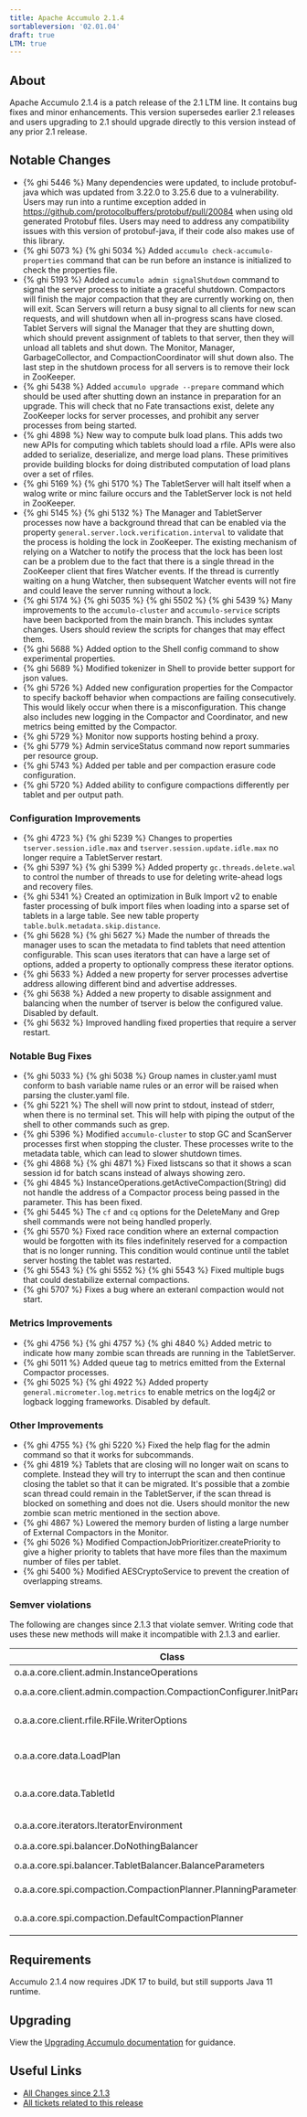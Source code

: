 ```yaml
---
title: Apache Accumulo 2.1.4
sortableversion: '02.01.04'
draft: true
LTM: true
---
```

## About

Apache Accumulo 2.1.4 is a patch release of the 2.1 LTM line. It contains bug
fixes and minor enhancements. This version supersedes earlier 2.1 releases
and users upgrading to 2.1 should upgrade directly to this version instead of
any prior 2.1 release.

## Notable Changes

* {% ghi 5446 %} Many dependencies were updated, to include protobuf-java which
  was updated from 3.22.0 to 3.25.6 due to a vulnerability. Users may run into
  a runtime exception added in https://github.com/protocolbuffers/protobuf/pull/20084
  when using old generated Protobuf files. Users may need to address any compatibility issues
  with this version of protobuf-java, if their code also makes use of this library.
* {% ghi 5073 %} {% ghi 5034 %} Added `accumulo check-accumulo-properties` command that can be
  run before an instance is initialized to check the properties file.
* {% ghi 5193 %} Added `accumulo admin signalShutdown` command to signal the server
  process to initiate a graceful shutdown. Compactors will finish the major compaction
  that they are currently working on, then will exit. Scan Servers will return a busy
  signal to all clients for new scan requests, and will shutdown when all in-progress
  scans have closed. Tablet Servers will signal the Manager that they are shutting down,
  which should prevent assignment of tablets to that server, then they will unload all
  tablets and shut down. The Monitor, Manager, GarbageCollector, and CompactionCoordinator
  will shut down also. The last step in the shutdown process for all servers is to remove
  their lock in ZooKeeper.
* {% ghi 5438 %} Added `accumulo upgrade --prepare` command which should be used after
  shutting down an instance in preparation for an upgrade. This will check that no Fate
  transactions exist, delete any ZooKeeper locks for server processes, and prohibit any
  server processes from being started.
* {% ghi 4898 %} New way to compute bulk load plans.  This adds two new APIs for computing
  which tablets should load a rfile.  APIs were also added to serialize, deserialize, and
  merge load plans.  These primitives provide building blocks for doing distributed
  computation of load plans over a set of rfiles.
* {% ghi 5169 %} {% ghi 5170 %} The TabletServer will halt itself when a walog write or
  minc failure occurs and the TabletServer lock is not held in ZooKeeper.
* {% ghi 5145 %} {% ghi 5132 %} The Manager and TabletServer processes now have a background
  thread that can be enabled via the property `general.server.lock.verification.interval` to
  validate that the process is holding the lock in ZooKeeper. The existing mechanism of relying
  on a Watcher to notify the process that the lock has been lost can be a problem due to the
  fact that there is a single thread in the ZooKeeper client that fires Watcher events. If the
  thread is currently waiting on a hung Watcher, then subsequent Watcher events will not fire
  and could leave the server running without a lock.
* {% ghi 5174 %} {% ghi 5035 %} {% ghi 5502 %} {% ghi 5439 %} Many improvements
  to the `accumulo-cluster` and `accumulo-service` scripts have been backported
  from the main branch. This includes syntax changes. Users should review the
  scripts for changes that may effect them.
* {% ghi 5688 %} Added option to the Shell config command to show experimental properties.
* {% ghi 5689 %} Modified tokenizer in Shell to provide better support for json values.
* {% ghi 5726 %} Added new configuration properties for the Compactor to specify backoff
  behavior when compactions are failing consecutively. This would likely occur when there
  is a misconfiguration. This change also includes new logging in the Compactor and
  Coordinator, and new metrics being emitted by the Compactor.
* {% ghi 5729 %} Monitor now supports hosting behind a proxy.
* {% ghi 5779 %} Admin serviceStatus command now report summaries per resource group.
* {% ghi 5743 %} Added per table and per compaction erasure code configuration.
* {% ghi 5720 %} Added ability to configure compactions differently per tablet and per output path.

### Configuration Improvements

* {% ghi 4723 %} {% ghi 5239 %} Changes to properties `tserver.session.idle.max` and
  `tserver.session.update.idle.max` no longer require a TabletServer restart.
* {% ghi 5397 %} {% ghi 5399 %} Added property `gc.threads.delete.wal` to control the number of threads to use for
  deleting write-ahead logs and recovery files.
* {% ghi 5341 %} Created an optimization in Bulk Import v2 to enable faster processing of bulk import files
  when loading into a sparse set of tablets in a large table. See new table property `table.bulk.metadata.skip.distance`.
* {% ghi 5628 %} {% ghi 5627 %} Made the number of threads the manager uses to
  scan the metadata to find tablets that need attention configurable.  This
  scan uses iterators that can have a large set of options, added a property to
  optionally compress these iterator options.
* {% ghi 5633 %} Added a new property for server processes advertise address
  allowing different bind and advertise addresses.
* {% ghi 5638 %} Added a new property to disable assignment and balancing when
  the number of tserver is below the configured value. Disabled by default.
* {% ghi 5632 %} Improved handling fixed properties that require a server restart.


### Notable Bug Fixes

* {% ghi 5033 %} {% ghi 5038 %} Group names in cluster.yaml must conform to bash variable name rules
  or an error will be raised when parsing the cluster.yaml file.
* {% ghi 5221 %} The shell will now print to stdout, instead of stderr, when there is no terminal set. This
  will help with piping the output of the shell to other commands such as grep.
* {% ghi 5396 %} Modified `accumulo-cluster` to stop GC and ScanServer processes first when stopping the
  cluster. These processes write to the metadata table, which can lead to slower shutdown times.
* {% ghi 4868 %} {% ghi 4871 %} Fixed listscans so that it shows a scan session id for batch scans instead
  of always showing zero.
* {% ghi 4845 %} InstanceOperations.getActiveCompaction(String) did not handle the address of a
  Compactor process being passed in the parameter. This has been fixed.
* {% ghi 5445 %} The `cf` and `cq` options for the DeleteMany and Grep shell commands were not being
  handled properly.
* {% ghi 5570 %} Fixed race condition where an external compaction would be forgotten with its files
  indefinitely reserved for a compaction that is no longer running.  This condition would continue until
  the tablet server hosting the tablet was restarted.
* {% ghi 5543 %} {% ghi 5552 %} {% ghi 5543 %} Fixed multiple bugs that could destabilize external compactions.
* {% ghi 5707 %} Fixes a bug where an exteranl compaction would not start.

### Metrics Improvements

* {% ghi 4756 %} {% ghi 4757 %} {% ghi 4840 %} Added metric to indicate how many zombie scan threads are running
  in the TabletServer. 
* {% ghi 5011 %} Added queue tag to metrics emitted from the External Compactor processes.
* {% ghi 5025 %} {% ghi 4922 %} Added property `general.micrometer.log.metrics` to enable metrics on
  the log4j2 or logback logging frameworks. Disabled by default.

### Other Improvements

* {% ghi 4755 %} {% ghi 5220 %} Fixed the help flag for the admin command so that it works for subcommands.
* {% ghi 4819 %} Tablets that are closing will no longer wait on scans to complete. Instead they
  will try to interrupt the scan and then continue closing the tablet so that it can be migrated.
  It's possible that a zombie scan thread could remain in the TabletServer, if the scan thread is
  blocked on something and does not die. Users should monitor the new zombie scan metric mentioned
  in the section above.
* {% ghi 4867 %} Lowered the memory burden of listing a large number of External Compactors in the Monitor.
* {% ghi 5026 %} Modified CompactionJobPrioritizer.createPriority to give a higher priority to tablets that
  have more files than the maximum number of files per tablet.
* {% ghi 5400 %} Modified AESCryptoService to prevent the creation of overlapping streams.

### Semver violations

The following are changes since 2.1.3 that violate semver.  Writing code that
uses these new methods will make it incompatible with 2.1.3 and earlier.

| Class | Changes |
| ----- | ------- |
| o.a.a.core.client.admin.InstanceOperations | added `Set<String> getCompactors()` |
| o.a.a.core.client.admin.compaction.CompactionConfigurer.InitParameters | added `TabletId getTabletId()` and `URI getOutputFile()` |
| o.a.a.core.client.rfile.RFile.WriterOptions | added `WriterOptions withSplitResolver(LoadPlan.SplitResolver splitResolver)` |
| o.a.a.core.data.LoadPlan | added `String toJson()`, `LoadPlan fromJson(String json)`, `LoadPlan compute(...)`, `interface SplitResolver` |
| o.a.a.core.data.TabletId | added `of(TableId tableId, String endRow, String prevEndRow)` and also added `Text` and `byte[]` versions |
| o.a.a.core.iterators.IteratorEnvironment | removed default methods that threw UnsupportedOperationException |
| o.a.a.core.spi.balancer.DoNothingBalancer | This entire class was added |
| o.a.a.core.spi.balancer.TabletBalancer.BalanceParameters | added `String partitionName()`, `Map<String,TableId> getTablesToBalance()` |
| o.a.a.core.spi.compaction.CompactionPlanner.PlanningParameters | added `NamespaceId getNamespaceId()` and `TabletId getTabletId()` |
| o.a.a.core.spi.compaction.DefaultCompactionPlanner | added a new configuration option `tserver.compaction.major.service.<service>.opts.lowestRatio` |

## Requirements

Accumulo 2.1.4 now requires JDK 17 to build, but still supports Java 11 runtime.

## Upgrading

View the [Upgrading Accumulo documentation][upgrade] for guidance.

## Useful Links

* [All Changes since 2.1.3][all-changes]
* [All tickets related to this release][milestone]


[upgrade]: /docs/2.x/administration/upgrading
[milestone]: https://github.com/apache/accumulo/milestone/21
[all-changes]: https://github.com/apache/accumulo/compare/rel/2.1.3...apache:rel/2.1.4
